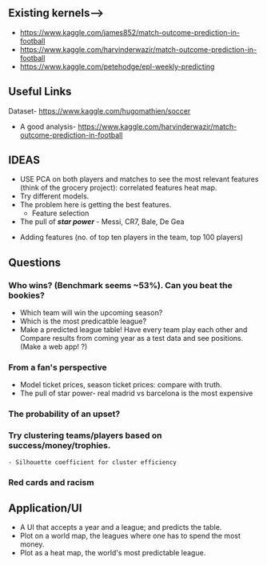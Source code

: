 ## Existing kernels-->

* https://www.kaggle.com/james852/match-outcome-prediction-in-football
* https://www.kaggle.com/harvinderwazir/match-outcome-prediction-in-football
* https://www.kaggle.com/petehodge/epl-weekly-predicting

## Useful Links
Dataset- https://www.kaggle.com/hugomathien/soccer

* A good analysis- https://www.kaggle.com/harvinderwazir/match-outcome-prediction-in-football

## IDEAS

* USE PCA on both players and matches to see the most relevant features (think of the grocery project): 
correlated features heat map.
* Try different models.
* The problem here is getting the best features.
  - Feature selection
* The pull of ***star power*** - Messi, CR7, Bale, De Gea  
- Adding features (no. of top ten players in the team, top 100 players)

## Questions

### Who wins? (Benchmark seems ~53%). Can you beat the bookies? 
  - Which team  will win the upcoming season? 
  - Which is the most predicatble league?
  - Make a predicted league table! Have every team play each other and
  Compare results from coming year as a test data and see positions. (Make a web app! ?)
  
### From a fan's perspective
- Model ticket prices, season ticket prices: compare with truth.
- The pull of star power- real madrid vs barcelona is the most expensive

### The probability of an upset?

### Try clustering teams/players based on success/money/trophies.
    - Silhouette coefficient for cluster efficiency

### Red cards and racism

## Application/UI

- A UI that accepts a year and a league; and predicts the table.
- Plot on a world map, the leagues where one has to spend the most money.
- Plot as a heat map, the world's most predictable league.
